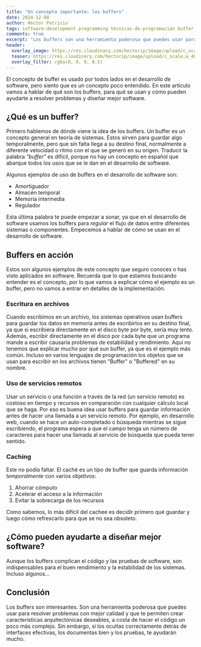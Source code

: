 ```yaml
---
title: "Un concepto importante: los buffers"
date: 2024-12-08
author: Héctor Patricio
tags: software-development programming técnicas-de-programación buffer
comments: true
excerpt: "Los buffers son una herramienta poderosa que puedes usar para resolver problemas."
header:
  overlay_image: https://res.cloudinary.com/hectorip/image/upload/c_scale,w_1400/v1733894437/philip-oroni-0Nh06vUjbLw-unsplash_q3mcrp.jpg
  teaser: https://res.cloudinary.com/hectorip/image/upload/c_scale,w_400/v1733894437/philip-oroni-0Nh06vUjbLw-unsplash_q3mcrp.jpg
  overlay_filter: rgba(0, 0, 0, 0.5)
---
```


El concepto de buffer es usado por todos lados en el desarrollo de software, pero siento
que es un concepto poco entendido. En este artículo vamos a hablar de qué son los buffers,
para qué se usan y cómo pueden ayudarte a resolver problemas y diseñar mejor software.

## ¿Qué es un buffer?

Primero hablemos de dónde viene la idea de los buffers. Un buffer es un concepto general en
teoría de sistemas. Estos sirven para guardar algo temporalmente, pero que sin falta llega a su
destino final, normalmente a diferente velocidad o ritmo con el que se generó en su origen.
Traducir la palabra _"buffer"_ es difícil, porque no hay un concepto en español que abarque
todos los usos que se le dan en el desarrollo de software.

Algunos ejemplos de uso de buffers en el desarrollo de software son:

- Amortiguador
- Almacén temporal
- Memoria intermedia
- Regulador

Esta última palabra te puede empezar a sonar, ya que en el desarrollo de software usamos
los buffers para _regular_ el flujo de datos entre diferentes sistemas o componentes.
Empecemos a hablar de cómo se usan en el desarrollo de software.

## Buffers en acción

Estos son algunos ejemplos de este concepto que seguro conoces o has visto aplicados en
software. Recuerda que lo que estamos buscando entender es el concepto, por lo que vamos a
explicar cómo el ejemplo es un buffer, pero no vamos a entrar en detalles de la implementación.

### Escritura en archivos

Cuando escribimos en un archivo, los sistemas operativos usan buffers para guardar los datos
en memoria antes de escribirlos en su destino final, ya que si escribiera directamente en el disco
byte por byte, sería muy lento. Además, escribir directamente en el disco por cada byte que un
programa mande a escribir causaría problemas de estabilidad y rendimiento. Aquí no tenemos que
explicar mucho por qué sun buffer, ya que es el ejemplo más común. Incluso en varios lenguajes
de programación los objetos que se usan para escribir en los archivos tienen "Buffer" o "Buffered"
en su nombre.

### Uso de servicios remotos

Usar un servicio o una función a través de la red (un servicio remoto) es costoso en tiempo
y recursos en comparación con cualquier cálculo local que se haga. Por eso es buena idea
usar buffers para guardar información antes de hacer una llamada a un servicio remoto.
Por ejemplo, en desarrollo web, cuando se hace un auto-completado o búsqueda mientras se sigue
escribiendo, el programa espera a que el campo tenga un número de caracteres para hacer
una llamada al servicio de búsqueda que pueda tener sentido.

### Caching

Este no podía faltar. El caché es un tipo de buffer que guarda información _temporalmente_
con varios objetivos:

1. Ahorrar cómputo
2. Acelerar el acceso a la información
3. Evitar la sobrecarga de los recursos

Como sabemos, lo más difícil del cachee es decidir primero qué guardar y luego cómo
refrescarlo para que se no sea obsoleto.

## ¿Cómo pueden ayudarte a diseñar mejor software?

Aunque los buffers complican el código y las pruebas de software, son indispensables para
el buen rendimiento y la estabilidad de los sistemas. Incluso algunos...

## Conclusión

Los buffers son interesantes. Son una herramienta poderosa que puedes usar para resolver
problemas con mejor calidad y que te permiten crear características arquitectónicas
deseables, a costa de hacer el código un poco más complejo. Sin embargo, si los ocultas
correctamente detrás de interfaces efectivas, los documentas bien y los pruebas,
te ayudarán mucho.
